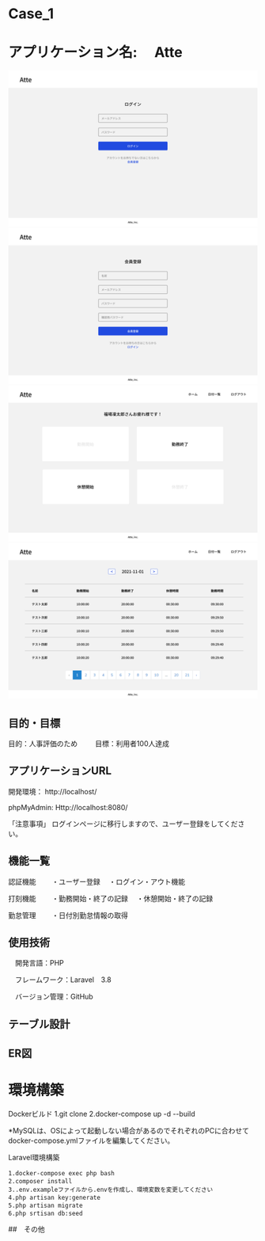 # Case_1

# アプリケーション名: 　Atte
![ログインページ](image-1.png)
![ユーザー登録ページ](image-2.png)
![打刻ページ](image.png)
![日付別勤怠管理ページ](image-3.png)

## 目的・目標
目的：人事評価のため　
　
目標：利用者100人達成

## アプリケーションURL
開発環境： http://localhost/

phpMyAdmin: Http://localhost:8080/

「注意事項」
ログインページに移行しますので、ユーザー登録をしてください。

<!-- ##　他のリポジトリ
関係するリポジトリがあれば記載 -->

## 機能一覧
認証機能　
　・ユーザー登録
　・ログイン・アウト機能

打刻機能　
　・勤務開始・終了の記録
　・休憩開始・終了の記録

勤怠管理　
　・日付別勤怠情報の取得

## 使用技術
　開発言語：PHP

　フレームワーク：Laravel　3.8

　バージョン管理：GitHub

## テーブル設計


## ER図


# 環境構築

Dockerビルド
    1.git clone 
    2.docker-compose up -d --build　　

*MySQLは、OSによって起動しない場合があるのでそれぞれのPCに合わせてdocker-compose.ymlファイルを編集してください。

Laravel環境構築

    1.docker-compose exec php bash
    2.composer install
    3..env.exampleファイルから.envを作成し、環境変数を変更してください
    4.php artisan key:generate
    5.php artisan migrate
    6.php srtisan db:seed

##　その他